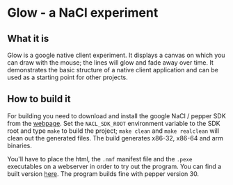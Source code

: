 # Glow - a NaCl experiment

## What it is

Glow is a google native client experiment. It displays a canvas on which you can
draw with the mouse; the lines will glow and fade away over time. It
demonstrates the basic structure of a native client application and can be used
as a starting point for other projects.

## How to build it

For building you need to download and install the google NaCl / pepper SDK from
the [webpage](https://developers.google.com/native-client/?hl=de&csw=1). Set the
`NACL_SDK_ROOT` environment variable to the SDK root and type `make` to build
the project; `make clean` and `make realclean` will clean out the generated
files. The build generates x86-32, x86-64 and arm binaries.

You'll have to place the html, the `.nmf` manifest file and the
`.pexe` executables on a webserver in order to try out the program. You can find
a built version [here]('http://www.cspeckner.de/nacl/glow'). The program builds
fine with pepper version 30.
